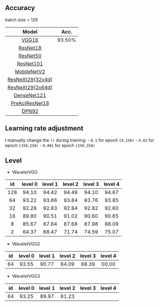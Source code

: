 
## Accuracy
batch size = 128

| Model | Acc. |
|:-----:|:----:|
| [VGG16](https://arxiv.org/abs/1409.1556)              | 93.50% |
| [ResNet18](https://arxiv.org/abs/1512.03385)          |        |
| [ResNet50](https://arxiv.org/abs/1512.03385)          |        |
| [ResNet101](https://arxiv.org/abs/1512.03385)         |        |
| [MobileNetV2](https://arxiv.org/abs/1801.04381)       |        |
| [ResNeXt29(32x4d)](https://arxiv.org/abs/1611.05431)  |        |
| [ResNeXt29(2x64d)](https://arxiv.org/abs/1611.05431)  |        |
| [DenseNet121](https://arxiv.org/abs/1608.06993)       |        |
| [PreActResNet18](https://arxiv.org/abs/1603.05027)    |        |
| [DPN92](https://arxiv.org/abs/1707.01629)             |        |


## Learning rate adjustment
I manually change the `lr` during training:
    - `0.1` for epoch `[0,150)`
    - `0.01` for epoch `[150,250)`
    - `0.001` for epoch `[250,350)`


## Level

* WaveletVGG

|  id   | level 0 | level 1 | level 2 | level 3 | level 4 |
|:-----:|:-------:|:-------:|:-------:|:-------:|:-------:|
|  128  |  94.10  |  94.42  |  94.49  |  94.10  |  94.67  |
|  64   |  93.22  |  93.66  |  93.84  |  93.76  |  93.85  |
|  32   |  92.28  |  92.83  |  92.84  |  92.82  |  92.60  |
|  16   |  89.80  |  90.51  |  91.02  |  90.60  |  90.65  |
|   8   |  85.67  |  87.64  |  87.68  |  87.98  |  88.09  |
|   2   |  64.37  |  68.47  |  71.74  |  74.59  |  75.07  |


* WaveletVGG2

|  id   | level 0 | level 1 | level 2 | level 3 | level 4 |
|:-----:|:-------:|:-------:|:-------:|:-------:|:-------:|
|  64   |  93.55  |  90.77  |  84.09  |  68.39  |  00.00  |


* WaveletVGG3

|  id   | level 0 | level 1 | level 2 | level 3 | level 4 |
|:-----:|:-------:|:-------:|:-------:|:-------:|:-------:|
|  64   |  93.25  |  89.97  |  81.23  |     |     |


